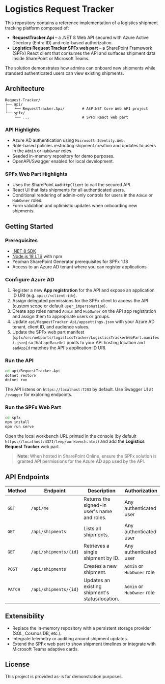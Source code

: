 # Logistics Request Tracker

This repository contains a reference implementation of a logistics shipment tracking platform composed of:

- **RequestTracker.Api** – a .NET 8 Web API secured with Azure Active Directory (Entra ID) and role-based authorization.
- **Logistics Request Tracker SPFx web part** – a SharePoint Framework (SPFx) React client that consumes the API and surfaces shipment data inside SharePoint or Microsoft Teams.

The solution demonstrates how admins can onboard new shipments while standard authenticated users can view existing shipments.

## Architecture

```text
Request-Tracker/
├── api/
│   └── RequestTracker.Api/        # ASP.NET Core Web API project
└── spfx/
    └── ...                        # SPFx React web part
```

### API Highlights

- Azure AD authentication using `Microsoft.Identity.Web`.
- Role-based policies restricting shipment creation and updates to users in the `Admin` or `HubOwner` roles.
- Seeded in-memory repository for demo purposes.
- OpenAPI/Swagger enabled for local development.

### SPFx Web Part Highlights

- Uses the SharePoint `AadHttpClient` to call the secured API.
- React UI that lists shipments for all authenticated users.
- Conditional rendering of admin-only controls for users in the `Admin` or `HubOwner` roles.
- Form validation and optimistic updates when onboarding new shipments.

## Getting Started

### Prerequisites

- [.NET 8 SDK](https://dotnet.microsoft.com/download/dotnet/8.0)
- [Node.js 18 LTS](https://nodejs.org/) with npm
- Yeoman SharePoint Generator prerequisites for SPFx 1.18
- Access to an Azure AD tenant where you can register applications

### Configure Azure AD

1. Register a new **App registration** for the API and expose an application ID URI (e.g. `api://<client-id>`).
2. Assign delegated permissions for the SPFx client to access the API (custom scope or default `user_impersonation`).
3. Create app roles named `Admin` and `HubOwner` on the API app registration and assign them to appropriate users or groups.
4. Update `api/RequestTracker.Api/appsettings.json` with your Azure AD tenant, client ID, and audience values.
5. Update the SPFx web part manifest (`spfx/src/webparts/logisticsTracker/LogisticsTrackerWebPart.manifest.json`) so that `apiBaseUrl` points to your API hosting location and `aadAppId` matches the API's application ID URI.

### Run the API

```bash
cd api/RequestTracker.Api
dotnet restore
dotnet run
```

The API listens on `https://localhost:7283` by default. Use Swagger UI at `/swagger` for exploring endpoints.

### Run the SPFx Web Part

```bash
cd spfx
npm install
npm run serve
```

Open the local workbench URL printed in the console (by default `https://localhost:4321/temp/workbench.html`) and add the **Logistics Request Tracker** web part.

> **Note:** When hosted in SharePoint Online, ensure the SPFx solution is granted API permissions for the Azure AD app used by the API.

## API Endpoints

| Method | Endpoint | Description | Authorization |
| --- | --- | --- | --- |
| `GET` | `/api/me` | Returns the signed-in user's name and roles. | Any authenticated user |
| `GET` | `/api/shipments` | Lists all shipments. | Any authenticated user |
| `GET` | `/api/shipments/{id}` | Retrieves a single shipment by ID. | Any authenticated user |
| `POST` | `/api/shipments` | Creates a new shipment. | `Admin` or `HubOwner` role |
| `PATCH` | `/api/shipments/{id}` | Updates an existing shipment's status/location. | `Admin` or `HubOwner` role |

## Extensibility

- Replace the in-memory repository with a persistent storage provider (SQL, Cosmos DB, etc.).
- Integrate telemetry or auditing around shipment updates.
- Extend the SPFx web part to show shipment timelines or integrate with Microsoft Teams adaptive cards.

## License

This project is provided as-is for demonstration purposes.
